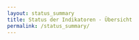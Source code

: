 ```yaml
---
layout: status_summary
title: Status der Indikatoren - Übersicht
permalink: /status_summary/
---
```

